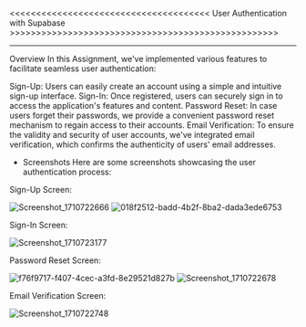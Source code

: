 <<<<<<<<<<<<<<<<<<<<<<<<<<<<<<<<<<<<<< User Authentication with Supabase >>>>>>>>>>>>>>>>>>>>>>>>>>>>>>>>>>>>>>>>>>>>>>>>>>>
________________________________________________________________________________________________________________

Overview
In this Assignment, we've implemented various features to facilitate seamless user authentication:

Sign-Up: Users can easily create an account using a simple and intuitive sign-up interface.
Sign-In: Once registered, users can securely sign in to access the application's features and content.
Password Reset: In case users forget their passwords, we provide a convenient password reset mechanism to regain access to their accounts.
Email Verification: To ensure the validity and security of user accounts, we've integrated email verification, which confirms the authenticity of users' email addresses.

- Screenshots
Here are some screenshots showcasing the user authentication process:

Sign-Up Screen:



![Screenshot_1710722666](https://github.com/Trajoon/Assignment-6/blob/main/assets/153893124/ce21afef-f262-4091-82b7-5d397e8049ed.png)
![018f2512-badd-4b2f-8ba2-dada3ede6753](https://github.com/Trajoon/Assignment-6/blob/main/assets/153893124/8a0b212d-b74e-4739-b052-36e055027cc5.png)




Sign-In Screen:

![Screenshot_1710723177](https://github.com/Trajoon/Assignment-6/assets/153893124/4de76270-a563-469d-963d-2e7d92d4e68c)


Password Reset Screen:

![f76f9717-f407-4cec-a3fd-8e29521d827b](https://github.com/Trajoon/Assignment-6/assets/153893124/86c9e071-c536-4a1b-84ee-24013fabb9e3)
![Screenshot_1710722678](https://github.com/Trajoon/Assignment-6/assets/153893124/97e1e28e-96a7-4f81-aa9d-cf3fa133ac17)



Email Verification Screen:

![Screenshot_1710722748](https://github.com/Trajoon/Assignment-6/assets/153893124/5738fe89-8abc-44fe-a299-f17a31671bdb)

